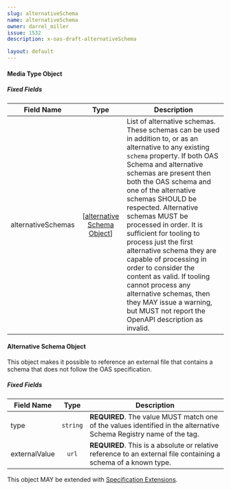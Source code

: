 ```yaml
---
slug: alternativeSchema
name: alternativeSchema
owner: darrel_miller
issue: 1532
description: x-oas-draft-alternativeSchema

layout: default
---
```


#### <a name="mediaTypeObject"></a>Media Type Object


##### Fixed Fields

Field Name | Type | Description
---|:---:|---
<a name="alternativeSchemas"></a>alternativeSchemas | [[alternative Schema Object](#alternativeSchemaObject)] | List of alternative schemas.  These schemas can be used in addition to, or as an alternative to any existing `schema` property. If both OAS Schema and alternative schemas are present then both the OAS schema and one of the alternative schemas SHOULD be respected.  Alternative schemas MUST be processed in order.  It is sufficient for tooling to process just the first alternative schema they are capable of processing in order to consider the content as valid. If tooling cannot process any alternative schemas, then they MAY issue a warning, but MUST not report the OpenAPI description as invalid.

#### <a name="alternateSchemaObject"></a>Alternative Schema Object

This object makes it possible to reference an external file that contains a schema that does not follow the OAS specification. 

##### Fixed Fields

| Field Name | Type | Description |
|---|:---:|---|
<a name="alternativeSchemaType"></a>type | `string` | **REQUIRED**. The value MUST match one of the values identified in the alternative Schema Registry name of the tag.
<a name="alternativeSchemaExternalValue"></a>externalValue | `url` | **REQUIRED**.  This is a absolute or relative reference to an external file containing a schema of a known type.

This object MAY be extended with [Specification Extensions](#specificationExtensions).
